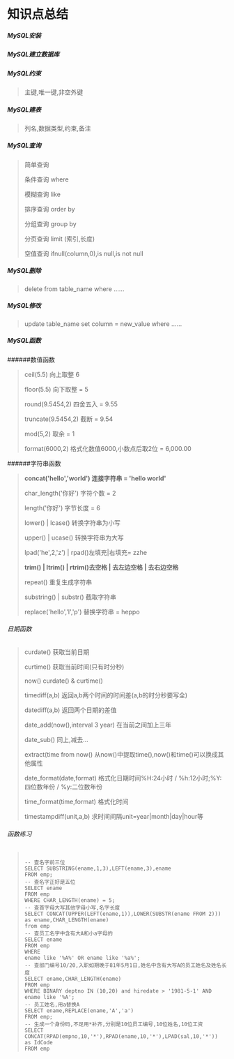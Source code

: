 # 知识点总结

##### MySQL安装

##### MySQL建立数据库

##### MySQL约束

> 主键,唯一键,非空外键

##### MySQL建表

> 列名,数据类型,约束,备注

##### MySQL查询

>简单查询
>
>条件查询 where
>
>模糊查询 like
>
>排序查询 order by
>
>分组查询 group by
>
>分页查询 limit (索引,长度)
>
>空值查询 ifnull(column,0),is null,is not null

##### MySQL删除

> delete from table_name where ......

##### MySQL修改 

> update table_name set column = new_value where ......

##### MySQL函数

######数值函数

> ceil(5.5) 				向上取整		6
>
> floor(5.5) 			向下取整		= 5
>
> round(9.5454,2) 		四舍五入		= 9.55
>
> truncate(9.5454,2)	截断		= 9.54
>
> mod(5,2)			取余		= 1
>
> format(6000,2)		格式化数值6000,小数点后取2位	= 6,000.00

######字符串函数

>**concat('hello','world')	连接字符串	= 'hello world'**
>
>char_length('你好')	字符个数		= 2
>
>length('你好')			字节长度		= 6
>
>lower() | lcase()		转换字符串为小写
>
>upper() | ucase()		转换字符串为大写
>
>lpad('he',2,'z') | rpad()左填充|右填充= zzhe
>
>**trim() | ltrim() | rtrim()去空格 | 去左边空格 | 去右边空格**
>
>repeat()				重复生成字符串
>
>substring() | substr()	截取字符串
>
>replace('hello','l','p')	替换字符串	= heppo

###### 日期函数

> curdate()			获取当前日期
>
> curtime()			获取当前时间(只有时分秒)
>
> now()				curdate() & curtime()
>
> timediff(a,b)			返回a,b两个时间的时间差(a,b的时分秒要写全)
>
> datediff(a,b)			返回两个日期的差值
>
> date_add(now(),interval 3 year)	在当前之间加上三年
>
> date_sub()			同上,减去...
>
> extract(time from now() 从now()中提取time(),now()和time()可以换成其他属性
>
> date_format(date,format) 格式化日期时间%H:24小时 / %h:12小时;%Y:四位数年份 / %y:二位数年份
>
> time_format(time,format) 格式化时间
>
> timestampdiff(unit,a,b) 求时间间隔unit=year|month|day|hour等
>
> 

###### 函数练习

> ```mysql
> 
> -- 查名字前三位
> SELECT SUBSTRING(ename,1,3),LEFT(ename,3),ename
> FROM emp;
> -- 查名字正好是五位
> SELECT ename
> FROM emp
> WHERE CHAR_LENGTH(ename) = 5;
> -- 查首字母大写其他字母小写,名字长度
> SELECT CONCAT(UPPER(LEFT(ename,1)),LOWER(SUBSTR(ename FROM 2))) as ename,CHAR_LENGTH(ename)
> from emp
> -- 查员工名字中含有大A和小a字母的
> SELECT ename 
> FROM emp
> WHERE
> ename like '%A%' OR ename like '%a%';
> -- 查部门编号10/20,入职如期晚于81年5月1日,姓名中含有大写A的员工姓名及姓名长度
> SELECT ename,CHAR_LENGTH(ename)
> FROM emp
> WHERE BINARY deptno IN (10,20) and hiredate > '1981-5-1' AND ename like '%A';
> -- 员工姓名,用a替换A
> SELECT ename,REPLACE(ename,'A','a')
> FROM emp;
> -- 生成一个身份码,不足用*补齐,分别是10位员工编号,10位姓名,10位工资
> SELECT CONCAT(RPAD(empno,10,'*'),RPAD(ename,10,'*'),LPAD(sal,10,'*')) as IdCode
> FROM emp
> ```


